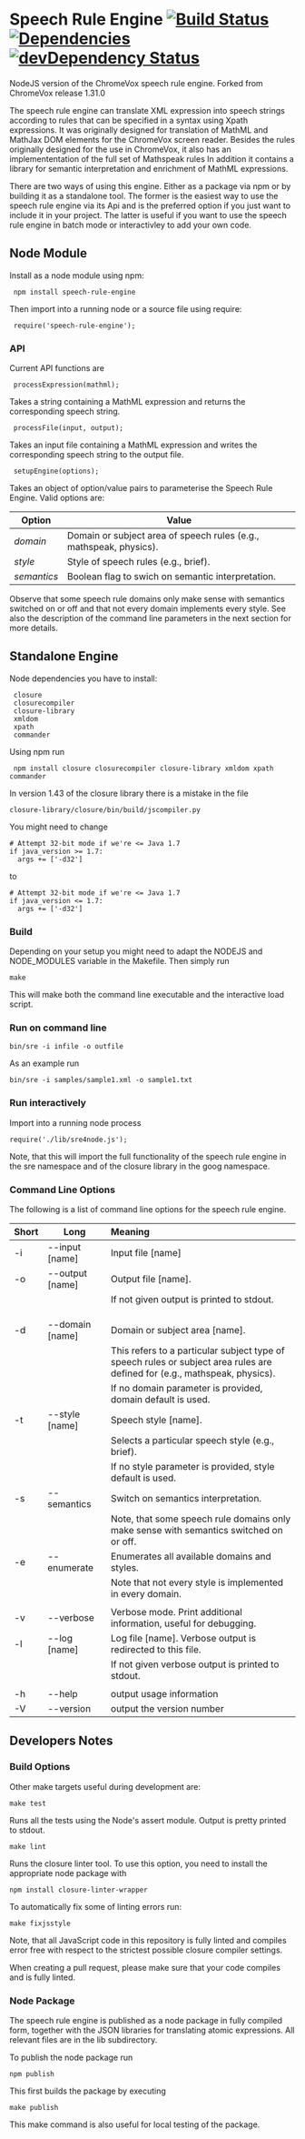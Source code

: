 
Speech Rule Engine  [![Build Status](https://travis-ci.org/zorkow/speech-rule-engine.svg?branch=master)](https://travis-ci.org/zorkow/speech-rule-engine) [![Dependencies](https://david-dm.org/zorkow/speech-rule-engine.svg)](https://david-dm.org/zorkow/speech-rule-engine) [![devDependency Status](https://david-dm.org/zorkow/speech-rule-engine/dev-status.svg)](https://david-dm.org/zorkow/speech-rule-engine#info=devDependencies)
==================

NodeJS version of the ChromeVox speech rule engine.
Forked from ChromeVox release 1.31.0

The speech rule engine can translate XML expression into speech strings according to rules that
can be specified in a syntax using Xpath expressions.  It was originally designed for translation
of MathML and MathJax DOM elements for the ChromeVox screen reader. 
Besides the rules originally designed for the use in ChromeVox, it also has an implemententation of the 
full set of Mathspeak rules In addition it contains a library for semantic interpretation and enrichment
of MathML expressions.

There are two ways of using this engine. Either as a package via npm or by
building it as a standalone tool.  The former is the easiest way to use the
speech rule engine via its Api and is the preferred option if you just want to
include it in your project. The latter is useful if you want to use the speech
rule engine in batch mode or interactivley to add your own code.

Node Module
-----------

Install as a node module using npm:

     npm install speech-rule-engine

Then import into a running node or a source file using require:

     require('speech-rule-engine');
     
### API #######

Current API functions are
     
     processExpression(mathml); 

Takes a string containing a MathML expression and returns the corresponding
speech string.

     processFile(input, output);

Takes an input file containing a MathML expression and writes the corresponding
speech string to the output file.

     setupEngine(options);

Takes an object of option/value pairs to parameterise the Speech Rule Engine.
Valid options are:

| Option | Value |
| ---- | ---- |
| *domain* | Domain or subject area of speech rules (e.g., mathspeak, physics).|
| *style* | Style of speech rules (e.g., brief).|
| *semantics* | Boolean flag to swich on semantic interpretation.|

Observe that some speech rule domains only make sense with semantics switched on
or off and that not every domain implements every style. See also the
description of the command line parameters in the next section for more details.

Standalone Engine
-----------------

Node dependencies you have to install:

     closure
     closurecompiler
     closure-library
     xmldom
     xpath
     commander
 
Using npm run

     npm install closure closurecompiler closure-library xmldom xpath commander


In version 1.43 of the closure library there is a mistake in the file 

    closure-library/closure/bin/build/jscompiler.py 

You might need to change

    # Attempt 32-bit mode if we're <= Java 1.7
    if java_version >= 1.7:
      args += ['-d32']

to 

    # Attempt 32-bit mode if we're <= Java 1.7
    if java_version <= 1.7:
      args += ['-d32']

### Build #############

Depending on your setup you might need to adapt the NODEJS and NODE_MODULES
variable in the Makefile.  Then simply run

    make
    
This will make both the command line executable and the interactive load script.

### Run on command line ############


    bin/sre -i infile -o outfile

As an example run

    bin/sre -i samples/sample1.xml -o sample1.txt
    
### Run interactively ############

Import into a running node process

    require('./lib/sre4node.js');

Note, that this will import the full functionality of the speech rule engine in
the sre namespace and of the closure library in the goog namespace.
  

### Command Line Options ###########

The following is a list of command line options for the speech rule engine.

| Short | Long | Meaning | 
| ----- | ---- | :------- |
| -i | --input [name]  | Input file [name] |
| -o | --output [name] | Output file [name].
||| If not given output is printed to stdout. |
| | |
| | |
| | |
| -d | --domain [name] | Domain or subject area [name]. |
||| This refers to a particular subject type of speech rules or subject area rules are defined for (e.g., mathspeak, physics). |
||| If no domain parameter is provided, domain default is used. |
| -t | --style [name]  | Speech style [name]. |
||| Selects a particular speech style (e.g., brief). |
||| If no style parameter is provided, style default is used. |
| -s | --semantics     | Switch on semantics interpretation. |
||| Note, that some speech rule domains only make sense with semantics switched on or off. |
| -e | --enumerate     | Enumerates all available domains and styles. |
||| Note that not every style is implemented in every domain. |
| | |
| -v | --verbose       | Verbose mode. Print additional information, useful for debugging. |
| -l | --log [name]    | Log file [name]. Verbose output is redirected to this file. |
||| If not given verbose output is printed to stdout. |
| | |
| -h | --help   | output usage information |
| -V | --version  |      output the version number |


Developers Notes
----------------

### Build Options 

Other make targets useful during development are:

    make test
    
Runs all the tests using the Node's assert module. Output is pretty printed to stdout.

    make lint
    
Runs the closure linter tool. To use this option, you need to install the appropriate node package with

    npm install closure-linter-wrapper

To automatically fix some of linting errors run:
    
    make fixjsstyle

Note, that all JavaScript code in this repository is fully linted and compiles error free with respect to the strictest possible closure compiler settings.

When creating a pull request, please make sure that your code compiles and is fully linted.


### Node Package

The speech rule engine is published as a node package in fully compiled form, together with the JSON libraries for translating atomic expressions. All relevant files are in the lib subdirectory.

To publish the node package run

    npm publish

This first builds the package by executing

    make publish
    
This make command is also useful for local testing of the package.
